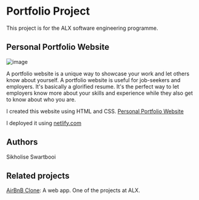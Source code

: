 # Portfolio Project
This project is for the ALX software engineering programme.

## Personal Portfolio Website

![image](https://github.com/SikhoSwart/portfolio_project/assets/129541577/6750f7c8-9116-4d73-ac46-4a8785f27e3b)


A portfolio website is a unique way to showcase your work and let others know about yourself. A portfolio website is useful for job-seekers and employers. It's basically a glorified resume. It's the perfect way to let employers know more about your skills and experience while they also get to know about who you are. 

I created this website using HTML and CSS. [Personal Portfolio Website](https://sikholise.netlify.app)

I deployed it using [netlify.com](https://www.netlify.com/)

## Authors
Sikholise Swartbooi

## Related projects
[AirBnB Clone](https://github.com/SikhoSwart/AirBnB_clone_v4): A web app. One of the projects at ALX.
